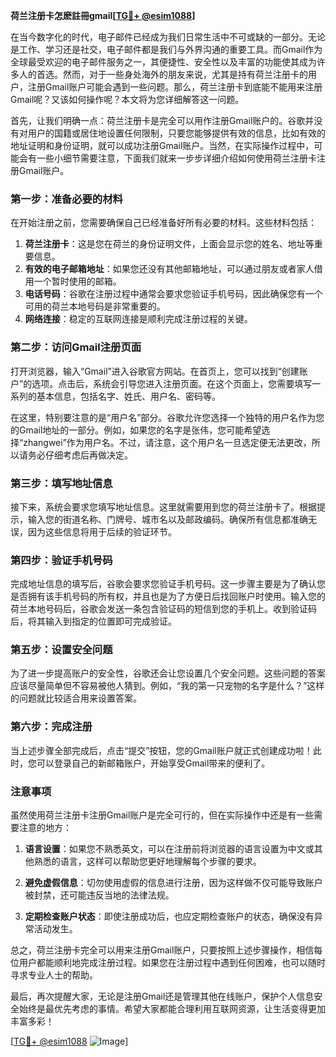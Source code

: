 **荷兰注册卡怎麽註冊gmail[[TG💪+ @esim1088](https://t.me/s/esim1088)]**

在当今数字化的时代，电子邮件已经成为我们日常生活中不可或缺的一部分。无论是工作、学习还是社交，电子邮件都是我们与外界沟通的重要工具。而Gmail作为全球最受欢迎的电子邮件服务之一，其便捷性、安全性以及丰富的功能使其成为许多人的首选。然而，对于一些身处海外的朋友来说，尤其是持有荷兰注册卡的用户，注册Gmail账户可能会遇到一些问题。那么，荷兰注册卡到底能不能用来注册Gmail呢？又该如何操作呢？本文将为您详细解答这一问题。

首先，让我们明确一点：荷兰注册卡是完全可以用作注册Gmail账户的。谷歌并没有对用户的国籍或居住地设置任何限制，只要您能够提供有效的信息，比如有效的地址证明和身份证明，就可以成功注册Gmail账户。当然，在实际操作过程中，可能会有一些小细节需要注意，下面我们就来一步步详细介绍如何使用荷兰注册卡注册Gmail账户。

### **第一步：准备必要的材料**

在开始注册之前，您需要确保自己已经准备好所有必要的材料。这些材料包括：

1. **荷兰注册卡**：这是您在荷兰的身份证明文件，上面会显示您的姓名、地址等重要信息。
2. **有效的电子邮箱地址**：如果您还没有其他邮箱地址，可以通过朋友或者家人借用一个暂时使用的邮箱。
3. **电话号码**：谷歌在注册过程中通常会要求您验证手机号码，因此确保您有一个可用的荷兰本地号码是非常重要的。
4. **网络连接**：稳定的互联网连接是顺利完成注册过程的关键。

### **第二步：访问Gmail注册页面**

打开浏览器，输入“Gmail”进入谷歌官方网站。在首页上，您可以找到“创建账户”的选项。点击后，系统会引导您进入注册页面。在这个页面上，您需要填写一系列的基本信息，包括名字、姓氏、用户名、密码等。

在这里，特别要注意的是“用户名”部分。谷歌允许您选择一个独特的用户名作为您的Gmail地址的一部分。例如，如果您的名字是张伟，您可能希望选择“zhangwei”作为用户名。不过，请注意，这个用户名一旦选定便无法更改，所以请务必仔细考虑后再做决定。

### **第三步：填写地址信息**

接下来，系统会要求您填写地址信息。这里就需要用到您的荷兰注册卡了。根据提示，输入您的街道名称、门牌号、城市名以及邮政编码。确保所有信息都准确无误，因为这些信息将用于后续的验证环节。

### **第四步：验证手机号码**

完成地址信息的填写后，谷歌会要求您验证手机号码。这一步骤主要是为了确认您是否拥有该手机号码的所有权，并且也是为了方便日后找回账户时使用。输入您的荷兰本地号码后，谷歌会发送一条包含验证码的短信到您的手机上。收到验证码后，将其输入到指定的位置即可完成验证。

### **第五步：设置安全问题**

为了进一步提高账户的安全性，谷歌还会让您设置几个安全问题。这些问题的答案应该尽量简单但不容易被他人猜到。例如，“我的第一只宠物的名字是什么？”这样的问题就比较适合用来设置答案。

### **第六步：完成注册**

当上述步骤全部完成后，点击“提交”按钮，您的Gmail账户就正式创建成功啦！此时，您可以登录自己的新邮箱账户，开始享受Gmail带来的便利了。

### **注意事项**

虽然使用荷兰注册卡注册Gmail账户是完全可行的，但在实际操作中还是有一些需要注意的地方：

1. **语言设置**：如果您不熟悉英文，可以在注册前将浏览器的语言设置为中文或其他熟悉的语言，这样可以帮助您更好地理解每个步骤的要求。
   
2. **避免虚假信息**：切勿使用虚假的信息进行注册，因为这样做不仅可能导致账户被封禁，还可能违反当地的法律法规。

3. **定期检查账户状态**：即使注册成功后，也应定期检查账户的状态，确保没有异常活动发生。

总之，荷兰注册卡完全可以用来注册Gmail账户，只要按照上述步骤操作，相信每位用户都能顺利地完成注册过程。如果您在注册过程中遇到任何困难，也可以随时寻求专业人士的帮助。

最后，再次提醒大家，无论是注册Gmail还是管理其他在线账户，保护个人信息安全始终是最优先考虑的事情。希望大家都能合理利用互联网资源，让生活变得更加丰富多彩！

[[TG💪+ @esim1088](https://t.me/s/esim1088) ![Image](https://i.postimg.cc/4NQfJmqS/Snipaste-2025-05-13-00-14-12.png)]